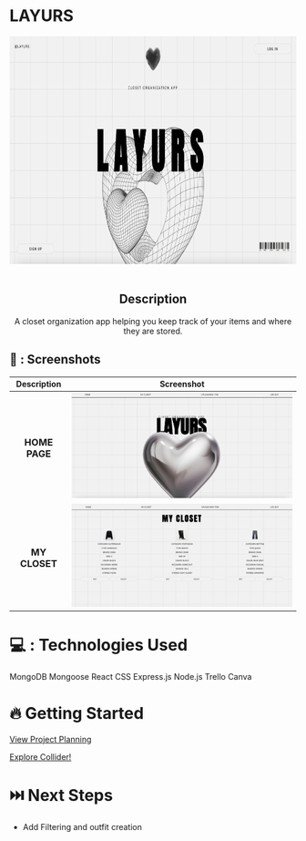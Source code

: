 # LAYURS

<div id="header" align="center">

  <img src="./public/images/Screenshot.jpg" width="800" height="400">

</div><br>

<div id="description" align="center">

## Description

A closet organization app helping you keep track of your items and where they are stored.

</div>

## 📸 : Screenshots 

  |   Description | Screenshot | 
  |:-------------:| -----------|
| <h3>HOME PAGE</h3> | <img src="./public/images/HomePageSS.jpg" width="700"/> |
| <h3 align="center">MY CLOSET</h3> | <img src="./public/images/ClosetSS.jpg" width="700"/> |

# 💻 : Technologies Used

MongoDB
Mongoose
React
CSS
Express.js
Node.js
Trello
Canva

# 🔥 Getting Started

[View Project Planning](https://trello.com/b/aaU1ZcPf/project-4-layurs)

[Explore Collider!](https://layurs-8c379c5d8e27.herokuapp.com/)

# ⏭️ Next Steps

- Add Filtering and outfit creation